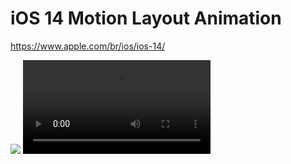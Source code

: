 # iOS 14 Motion Layout Animation

https://www.apple.com/br/ios/ios-14/

![](iOS14Motion.gif)
![](gifs.mp4)

